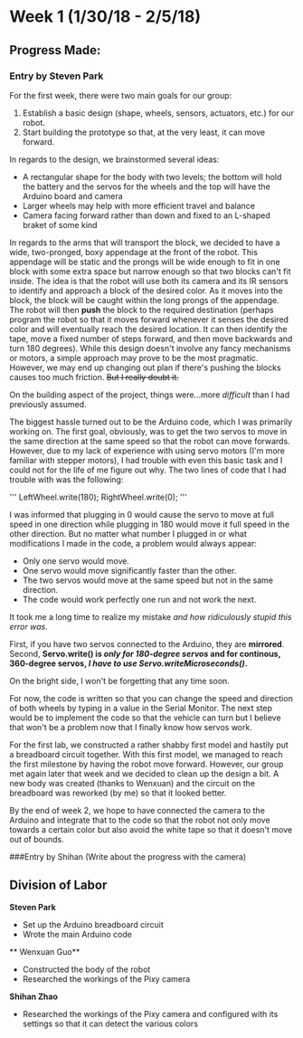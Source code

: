 # Week 1 (1/30/18 - 2/5/18)

## Progress Made:

### Entry by Steven Park
For the first week, there were two main goals for our group: 
1. Establish a basic design (shape, wheels, sensors, actuators, etc.) for our robot.
2. Start building the prototype so that, at the very least, it can move forward.

In regards to the design, we brainstormed several ideas:
- A rectangular shape for the body with two levels; the bottom will hold the battery and the servos for the wheels and the top will have the Arduino board and camera
- Larger wheels may help with more efficient travel and balance
- Camera facing forward rather than down and fixed to an L-shaped braket of some kind

In regards to the arms that will transport the block, we decided to have a wide, two-pronged, boxy appendage at the front of the robot.
This appendage will be static and the prongs will be wide enough to fit in one block with some extra space but narrow enough so that two blocks can't fit inside.
The idea is that the robot will use both its camera and its IR sensors to identify and approach a block of the desired color.
As it moves into the block, the block will be caught within the long prongs of the appendage. 
The robot will then **push** the block to the required destination (perhaps program the robot so that it moves forward whenever it senses the desired color and will eventually reach the desired location. It can then identify the tape, move a fixed number of steps forward, and then move backwards and turn 180 degrees).
While this design doesn't involve any fancy mechanisms or motors, a simple approach may prove to be the most pragmatic.
However, we may end up changing out plan if there's pushing the blocks causes too much friction. ~~But I really doubt it.~~

On the building aspect of the project, things were...more *difficult* than I had previously assumed.

The biggest hassle turned out to be the Arduino code, which I was primarily working on. 
The first goal, obviously, was to get the two servos to move in the same direction at the same speed so that the robot can move forwards.
However, due to my lack of experience with using servo motors (I'm more familiar with stepper motors), I had trouble with even this basic task and I could not for the life of me figure out why.
The two lines of code that I had trouble with was the following:

'''
LeftWheel.write(180);
RightWheel.write(0);
'''

I was informed that plugging in 0 would cause the servo to move at full speed in one direction while plugging in 180 would move it full speed in the other direction.
But no matter what number I plugged in or what modifications I made in the code, a problem would always appear:
- Only one servo would move.
- One servo would move significantly faster than the other.
- The two servos would move at the same speed but not in the same direction.
- The code would work perfectly one run and not work the next.

It took me a long time to realize my mistake *and how ridiculously stupid this error was*.

First, if you have two servos connected to the Arduino, they are **mirrored**.
Second, **Servo.write() is _only for 180-degree servos_ and for continous, 360-degree servos, _I have to use Servo.writeMicroseconds()_.**

On the bright side, I won't be forgetting that any time soon.

For now, the code is written so that you can change the speed and direction of both wheels by typing in a value in the Serial Monitor.
The next step would be to implement the code so that the vehicle can turn but I believe that won't be a problem now that I finally know how servos work.

For the first lab, we constructed a rather shabby first model and hastily put a breadboard circuit together.
With this first model, we managed to reach the first milestone by having the robot move forward.
However, our group met again later that week and we decided to clean up the design a bit.
A new body was created (thanks to Wenxuan) and the circuit on the breadboard was reworked (by me) so that it looked better.

By the end of week 2, we hope to have connected the camera to the Arduino and integrate that to the code so that the robot not only move towards a certain color but also avoid the white tape so that it doesn't move out of bounds.


###Entry by Shihan (Write about the progress with the camera)


## Division of Labor
**Steven Park**
- Set up the Arduino breadboard circuit
- Wrote the main Arduino code

** Wenxuan Guo**
- Constructed the body of the robot
- Researched the workings of the Pixy camera

**Shihan Zhao**
- Researched the workings of the Pixy camera and configured with its settings so that it can detect the various colors
